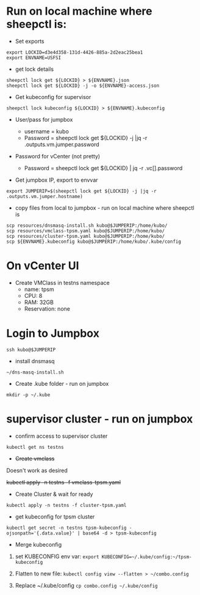 



# Run on local machine where sheepctl is:
* Set exports
```
export LOCKID=d3e4d358-131d-4426-885a-2d2eac25bea1
export ENVNAME=USFSI
```

* get lock details
```
sheepctl lock get ${LOCKID} > ${ENVNAME}.json
sheepctl lock get ${LOCKID} -j -o ${ENVNAME}-access.json
```
* Get kubeconfig for supervisor
```
sheepctl lock kubeconfig ${LOCKID} > ${ENVNAME}.kubeconfig
```
* User/pass for jumpbox
  - username = kubo
  - Password = sheepctl lock get ${LOCKID} -j |jq -r .outputs.vm.jumper.password

* Password for vCenter (not pretty)
  - Password = sheepctl lock get ${LOCKID}  | jq -r .vc[].password

* Get jumpbox IP, export to envvar
```
export JUMPERIP=$(sheepctl lock get ${LOCKID} -j |jq -r .outputs.vm.jumper.hostname)
```

*  copy files from local to jumpbox - run on local machine where sheepctl is
```
scp resources/dnsmasq-install.sh kubo@$JUMPERIP:/home/kubo/
scp resources/vmclass-tpsm.yaml kubo@$JUMPERIP:/home/kubo/
scp resources/cluster-tpsm.yaml kubo@$JUMPERIP:/home/kubo/
scp ${ENVNAME}.kubeconfig kubo@$JUMPERIP:/home/kubo/.kube/config
```

# On vCenter UI

* Create VMClass in testns namespace
  * name: tpsm
  * CPU: 8
  * RAM: 32GB
  * Reservation: none



# Login to Jumpbox
```
ssh kubo@$JUMPERIP
```
* install dnsmasq
```
~/dns-masq-install.sh
```
* Create .kube folder - run on jumpbox
```
mkdir -p ~/.kube
```
# supervisor cluster - run on jumpbox
* confirm access to supervisor cluster
```
kubectl get ns testns
```

* ~~Create vmclass~~

Doesn't work as desired

~~kubectl apply -n testns -f vmclass-tpsm.yaml~~


* Create Cluster & wait for ready
```
kubectl apply -n testns -f cluster-tpsm.yaml
```

* get kubeconfig for tpsm cluster
```
kubectl get secret -n testns tpsm-kubeconfig -ojsonpath='{.data.value}' | base64 -d > tpsm-kubeconfig
```

* Merge kubeconfig
1. set KUBECONFIG env var:
`export KUBECONFIG=~/.kube/config:~/tpsm-kubeconfig`

2. Flatten to new file:
`kubectl config view --flatten > ~/combo.config`

3. Replace ~/.kube/config
`cp combo.config ~/.kube/config`
